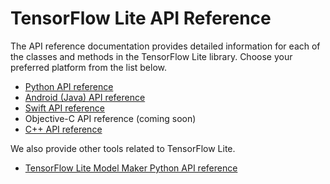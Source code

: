 # TensorFlow Lite API Reference

The API reference documentation provides detailed information for each of the
classes and methods in the TensorFlow Lite library. Choose your preferred
platform from the list below.

*   [Python API reference](/lite/api_docs/python/tf/lite)
*   [Android (Java) API reference](/lite/api_docs/java/org/tensorflow/lite/package-summary)
*   [Swift API reference](/lite/api_docs/swift/Classes)
*   Objective-C API reference (coming soon)
*   [C++ API reference](/lite/api_docs/cc)

We also provide other tools related to TensorFlow Lite.

*   [TensorFlow Lite Model Maker Python API reference](/lite/api_docs/python/tflite_model_maker)
